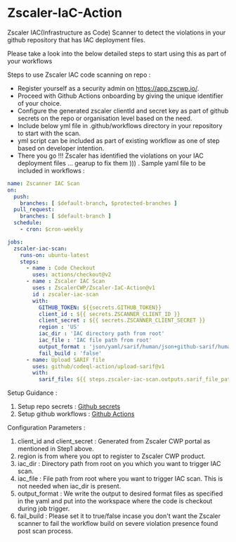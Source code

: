 # Zscaler-IaC-Action

Zscaler IAC(Infrastructure as Code) Scanner to detect the violations in your github
repository that has IAC deployment files.

Please take a look into the below detailed steps to start using this as part of your workflows

Steps to use Zscaler IAC code scanning on repo :

- Register yourself as a security admin on https://app.zscwp.io/.
- Proceed with Github Actions onboarding by giving the unique identifier of your choice.
- Configure the generated zscaler clientId and secret key as part of github secrets on the repo or organisation level based on the need.
- Include below yml file in .github/workflows directory in your repository to start with the scan.
- yml script can be included as part of existing workflow as one of step based on developer intention.
- There you go !!! Zscaler has identified the violations on your IAC deployment files ... gearup to fix them ))) .
  Sample yaml file to be included in workflows :
```yaml
name: Zscanner IAC Scan
on:
  push:
    branches: [ $default-branch, $protected-branches ]
  pull_request:
    branches: [ $default-branch ]  
  schedule:
    - cron: $cron-weekly

jobs:
  zscaler-iac-scan:
    runs-on: ubuntu-latest
    steps:
      - name : Code Checkout
        uses: actions/checkout@v2
      - name : Zscaler IAC Scan
        uses : ZscalerCWP/Zscaler-IaC-Action@v1
        id : zscaler-iac-scan
        with:
          GITHUB_TOKEN: ${{secrets.GITHUB_TOKEN}}
          client_id : ${{ secrets.ZSCANNER_CLIENT_ID }}
          client_secret : ${{ secrets.ZSCANNER_CLIENT_SECRET }}
          region : 'US'
          iac_dir : 'IAC directory path from root'
          iac_file : 'IAC file path from root'
          output_format : 'json/yaml/sarif/human/json+github-sarif/human+github-sarif'
          fail_build : 'false'
      - name: Upload SARIF file
        uses: github/codeql-action/upload-sarif@v1
        with:
          sarif_file: ${{ steps.zscaler-iac-scan.outputs.sarif_file_path }}
```

Setup Guidance :

1. Setup repo secrets : [Github secrets](https://docs.github.com/en/free-pro-team@latest/actions/reference/encrypted-secrets)
2. Setup github workflows : [Github Actions](https://docs.github.com/en/actions/learn-github-actions/)

Configuration Parameters :

1. client_id and client_secret : Generated from Zscaler CWP portal as mentioned in Step1 above.
2. region is from where you opt to register to Zscaler CWP product.
3. iac_dir : Directory path from root on you which you want to trigger IAC scan.
4. iac_file : File path from root where you want to trigger IAC scan. This is not needed when iac_dir is present.
5. output_format : We write the output to desired format files as specified in the yaml and put into the workspace where the code is checkout during job trigger.
6. fail_build : Please set it to true/false incase you don't want the Zscaler scanner to fail the workflow build on severe violation presence found post scan process.
